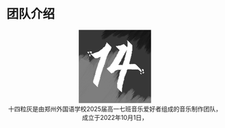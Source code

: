 # 团队介绍
<div align="center">
<a href='https://github.com/Muamu925/14grey/raw/main/.github/logo.png' target='_blank'>
<img src="https://github.com/Muamu925/14grey/raw/main/.github/logo.png" alt="logo">
</a><br>
十四粒灰是由郑州外国语学校2025届高一七班音乐爱好者组成的音乐制作团队，成立于2022年10月1日，
